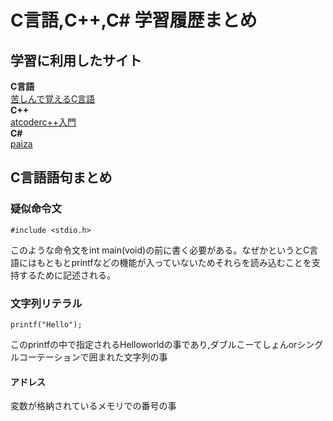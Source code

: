 # C言語,C++,C# 学習履歴まとめ
## 学習に利用したサイト
**C言語**  
[苦しんで覚えるC言語](https://9cguide.appspot.com/index.html)  
**C++**  
[atcoderc++入門](https://atcoder.jp/contests/APG4b)  
**C#**  
[paiza](https://paiza.jp/works/cs/primer)

## C言語語句まとめ
### 疑似命令文  
```
#include <stdio.h>
```
このような命令文をint main(void)の前に書く必要がある。なぜかというとC言語にはもともとprintfなどの機能が入っていないためそれらを読み込むことを支持するために記述される。

### 文字列リテラル
```
printf("Hello");
```
このprintfの中で指定されるHelloworldの事であり,ダブルこーてしょんorシングルコーテーションで囲まれた文字列の事  
#### アドレス  
変数が格納されているメモリでの番号の事  
### 

